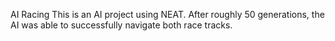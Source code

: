 AI Racing
This is an AI project using NEAT. After roughly 50 generations, the AI was able to successfully navigate both race tracks. 
